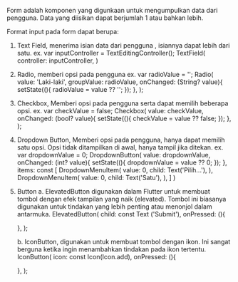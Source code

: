 Form adalah komponen yang digunkaan untuk mengumpulkan data dari pengguna. Data yang diisikan dapat berjumlah 1 atau bahkan lebih.

Format input pada form dapat berupa:

1. Text Field, menerima isian data dari pengguna , isiannya dapat lebih dari satu.
   ex. var inputController = TextEditingController();
   TextField(
   controller: inputController,
   )

2. Radio, memberi opsi pada pengguna
   ex. var radioValue = '';
   Radio<String>(
   value: 'Laki-laki',
   groupValue: radioValue,
   onChanged: (String? value){
   setState((){
   radioValue = value ?? '';
   });
   },
   );

3. Checkbox, Memberi opsi pada pengguna serta dapat memilih beberapa opsi.
   ex. var checkValue = false;
   Checkbox(
   value: checkValue,
   onChanged: (bool? value){
   setState((){
   checkValue = value ?? false;
   });
   },
   );

4. Dropdown Button, Memberi opsi pada pengguna, hanya dapat memilih satu opsi. Opsi tidak ditampilkan di awal, hanya tampil jika ditekan.
   ex. var dropdownValue = 0;
   DropdownButton(
   value: dropdownValue,
   onChanged: (int? value){
   setState((){
   dropdownValue = value ?? 0;
   });
   },
   items: const [
   DropdownMenuItem(
   value: 0,
   child: Text('Pilih...'),
   ),
   DropdownMenuItem(
   value: 0,
   child: Text('Satu'),
   ),
   ]
   )

5. Button
   a. ElevatedButton digunakan dalam Flutter untuk membuat tombol dengan efek tampilan yang naik (elevated). Tombol ini biasanya digunakan untuk tindakan yang lebih penting atau menonjol dalam antarmuka.
   ElevatedButton(
   child: const Text ('Submit'),
   onPressed: (){

   },
   );

   b. IconButton, digunakan untuk membuat tombol dengan ikon. Ini sangat berguna ketika ingin menambahkan tindakan pada ikon tertentu.
   IconButton(
   icon: const Icon(Icon.add),
   onPressed: (){

   },
   );
